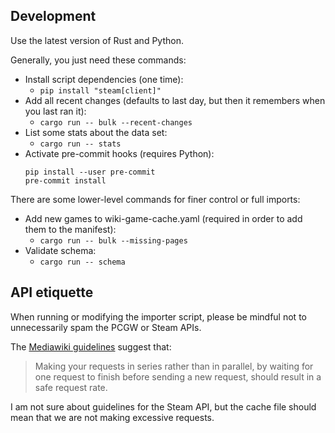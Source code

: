 ## Development
Use the latest version of Rust and Python.

Generally, you just need these commands:

* Install script dependencies (one time):
  * `pip install "steam[client]"`
* Add all recent changes (defaults to last day, but then it remembers when you last ran it):
  * `cargo run -- bulk --recent-changes`
* List some stats about the data set:
  * `cargo run -- stats`
* Activate pre-commit hooks (requires Python):
  ```
  pip install --user pre-commit
  pre-commit install
  ```

There are some lower-level commands for finer control or full imports:

* Add new games to wiki-game-cache.yaml (required in order to add them to the manifest):
  * `cargo run -- bulk --missing-pages`
* Validate schema:
  * `cargo run -- schema`

## API etiquette
When running or modifying the importer script, please be mindful not to
unnecessarily spam the PCGW or Steam APIs.

The [Mediawiki guidelines](https://www.mediawiki.org/wiki/API:Etiquette)
suggest that:

> Making your requests in series rather than in parallel, by waiting for one request
> to finish before sending a new request, should result in a safe request rate.

I am not sure about guidelines for the Steam API, but the cache file should mean
that we are not making excessive requests.
